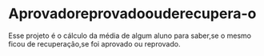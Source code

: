 # Aprovadoreprovadoouderecupera-o
Esse projeto é o cálculo da média de algum aluno para saber,se o mesmo ficou de recuperação,se foi aprovado ou reprovado. 
